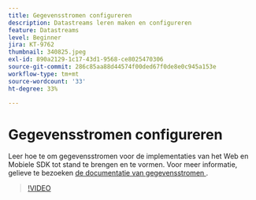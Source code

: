 ```yaml
---
title: Gegevensstromen configureren
description: Datastreams leren maken en configureren
feature: Datastreams
level: Beginner
jira: KT-9762
thumbnail: 340825.jpeg
exl-id: 890a2129-1c17-43d1-9568-ce8025470306
source-git-commit: 286c85aa88d44574f00ded67f0de8e0c945a153e
workflow-type: tm+mt
source-wordcount: '33'
ht-degree: 33%

---
```


# Gegevensstromen configureren

Leer hoe te om gegevensstromen voor de implementaties van het Web en Mobiele SDK tot stand te brengen en te vormen. Voor meer informatie, gelieve te bezoeken [&#x200B; de documentatie van gegevensstromen &#x200B;](https://experienceleague.adobe.com/docs/experience-platform/edge/fundamentals/datastreams.html?lang=nl-NL).

>[!VIDEO](https://video.tv.adobe.com/v/340825?learn=on&enablevpops)
